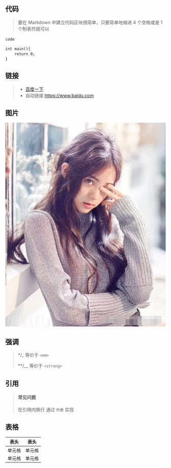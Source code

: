 ## 代码
> 要在 Markdown 中建立代码区块很简单，只要简单地缩进 4 个空格或是 1 个制表符就可以

`code`
```
int main(){
    return 0;
}
```
## 链接
> * [百度一下](https://www.baidu.com)
> * 自动链接 <https://www.baidu.com>

## 图片
![beauty](IMG/beauty.jpg "欧亚娜娜")

## 强调
> */_  等价于 `<em>`
> 
> **/__ 等价于 `<strong>`

## 引用
> #### 常见问题
> 在引用内换行
> 通过 `列表` 实现

## 表格
|  表头   | 表头  |
|  ----  | ----  |
| 单元格  | 单元格 |
| 单元格  | 单元格 |